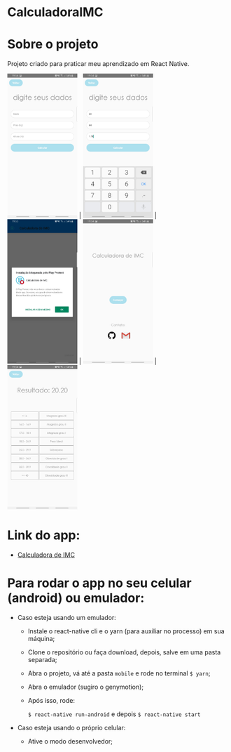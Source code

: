 # CalculadoraIMC

# Sobre o projeto

Projeto criado para praticar meu aprendizado em React Native.

<img src="CalculadoraIMC/screenshots/3.jpg" width="160">  |  <img src="CalculadoraIMC/screenshots/4.jpg" width="160">  |  <img src="CalculadoraIMC/screenshots/1.jpg" width="160">  |  <img src="CalculadoraIMC/screenshots/2.jpg" width="160">  |  <img src="CalculadoraIMC/screenshots/5.jpg" width="160">

# Link do app:

  - [Calculadora de IMC](https://drive.google.com/open?id=1XfY17qKEqGMthunQa01_Op86wOZa6kVR)

# Para rodar o app no seu celular (android) ou emulador:

- Caso esteja usando um emulador:

  - Instale o react-native cli e o yarn (para auxiliar no processo) em sua máquina;
  
  - Clone o repositório ou faça download, depois, salve em uma pasta separada;
  
  - Abra o projeto, vá até a pasta `mobile` e rode no terminal `$ yarn`;
  
  - Abra o emulador (sugiro o genymotion);
  
  - Após isso, rode:
      
      `$ react-native run-android` e depois `$ react-native start`
      
- Caso esteja usando o próprio celular:
  
  - Ative o modo desenvolvedor;
  
